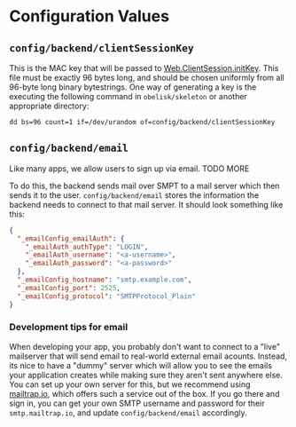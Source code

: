# Configuration Values

## `config/backend/clientSessionKey`

This is the MAC key that will be passed to [Web.ClientSession.initKey](http://hackage.haskell.org/package/clientsession-0.9.1.2/docs/Web-ClientSession.html#v:initKey).
This file must be exactly 96 bytes long, and should be chosen uniformly from all 96-byte long binary bytestrings.
One way of generating a key is the executing the following command in `obelisk/skeleton` or another appropriate directory:

```
dd bs=96 count=1 if=/dev/urandom of=config/backend/clientSessionKey
```

## `config/backend/email`

Like many apps, we allow users to sign up via email. TODO MORE

To do this, the backend sends mail over SMPT to a mail server which then sends it to the user.
`config/backend/email` stores the information the backend needs to connect to that mail server.
It should look something like this:

```json
{
  "_emailConfig_emailAuth": {
    "_emailAuth_authType": "LOGIN",
    "_emailAuth_username": "<a-username>",
    "_emailAuth_password": "<a-password>"
  },
  "_emailConfig_hostname": "smtp.example.com",
  "_emailConfig_port": 2525,
  "_emailConfig_protocol": "SMTPProtocol_Plain"
}
```

### Development tips for email

When developing your app, you probably don't want to connect to a "live" mailserver that will send email to real-world external email acounts.
Instead, its nice to have a "dummy" server which will allow you to see the emails your application creates while making sure they aren't sent anywhere else.
You can set up your own server for this, but we recommend using [mailtrap.io](https://mailtrap.io), which offers such a service out of the box.
If you go there and sign in, you can get your own SMTP username and password for their `smtp.mailtrap.io`, and update `config/backend/email` accordingly.
